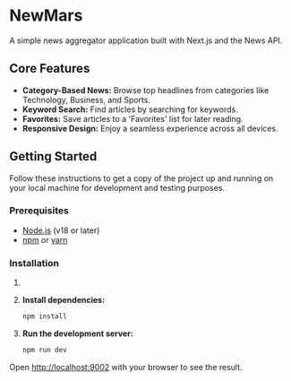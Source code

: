 # NewMars

A simple news aggregator application built with Next.js and the News API.

## Core Features

- **Category-Based News:** Browse top headlines from categories like Technology, Business, and Sports.
- **Keyword Search:** Find articles by searching for keywords.
- **Favorites:** Save articles to a 'Favorites' list for later reading.
- **Responsive Design:** Enjoy a seamless experience across all devices.

## Getting Started

Follow these instructions to get a copy of the project up and running on your local machine for development and testing purposes.

### Prerequisites

- [Node.js](https://nodejs.org/) (v18 or later)
- [npm](https://www.npmjs.com/) or [yarn](https://yarnpkg.com/)

### Installation

1.  

2.  **Install dependencies:**
    ```bash
    npm install
    ```


3.  **Run the development server:**
    ```bash
    npm run dev
    ```

Open [http://localhost:9002](http://localhost:9002) with your browser to see the result.
